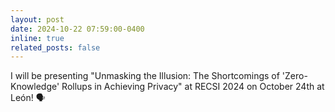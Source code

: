 ```yaml
---
layout: post
date: 2024-10-22 07:59:00-0400
inline: true
related_posts: false
---
```


I will be presenting "Unmasking the Illusion: The Shortcomings of 'Zero-Knowledge' Rollups in Achieving Privacy" at RECSI 2024 on October 24th at León! :speaking_head:
